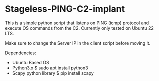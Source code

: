 # Stageless-PING-C2-implant
This is a simple python script that listens on PING (icmp) protocol and execute OS commands from the C2.
Currently only tested on Ubuntu 22 LTS.

Make sure to change the Server IP in the client script before moving it.

Dependencies:
- Ubuntu Based OS
- Python3.x
    $ sudo apt install python3
- Scapy python library
    $ pip install scapy